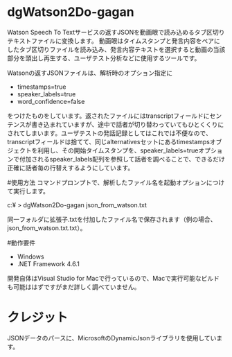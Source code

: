 # dgWatson2Do-gagan
Watson Speech To Textサービスの返すJSONを動画眼で読み込めるタブ区切りテキストファイルに変換します。
動画眼はタイムスタンプと発言内容をペアにしたタブ区切りファイルを読み込み、発言内容テキストを選択すると動画の当該部分を頭出し再生する、ユーザテスト分析などに使用するツールです。

Watsonの返すJSONファイルは、解析時のオプション指定に
- timestamps=true
- speaker_labels=true
- word_confidence=false

をつけたものをしています。返されたファイルにはtranscriptフィールドにセンテンスが書き込まれていますが、途中で話者が切り替わっていてもひとくくりにされてしまいます。ユーザテストの発話記録としてはこれでは不便なので、transcriptフィールドは捨てて、同じalternativesセットにあるtimestampsオブジェクトを利用し、その開始タイムスタンプを、speaker_labels=trueオプションで付加されるspeaker_labels配列を参照して話者を調べることで、できるだけ正確に話者毎の行替えするようにしています。

#使用方法
コマンドプロンプトで、解析したファイル名を起動オプションにつけて実行します。

c:¥ > dgWatson2Do-gagan json_from_watson.txt

同一フォルダに拡張子.txtを付加したファイル名で保存されます（例の場合、json_from_watson.txt.txt）。

#動作要件
- Windows
- .NET Framework 4.6.1

開発自体はVisual Studio for Macで行っているので、Macで実行可能なビルドも可能ははずですがまだ詳しく調べていません。

# クレジット
JSONデータのパースに、MicrosoftのDynamicJsonライブラリを使用しています。

